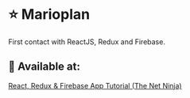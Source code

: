 # :star: Marioplan

First contact with ReactJS, Redux and Firebase.

## :round_pushpin: Available at:

[React, Redux & Firebase App Tutorial (The Net Ninja)](https://www.youtube.com/playlist?list=PL4cUxeGkcC9iWstfXntcj8f-dFZ4UtlN3)
